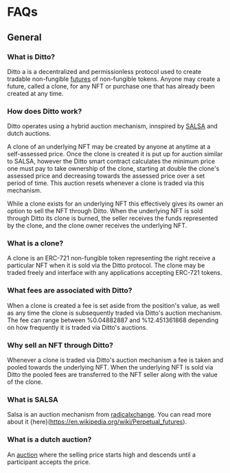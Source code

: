 # FAQs

## General

### What is Ditto?

Ditto a is a decentralized and permissionless protocol used to create tradable non-fungible [futures](https://en.wikipedia.org/wiki/Perpetual_futures) of non-fungible tokens. Anyone may create a future, called a clone, for any NFT or purchase one that has already been created at any time.

### How does Ditto work?

Ditto operates using a hybrid auction mechanism, innspired by [SALSA](https://www.radicalxchange.org/kiosk/blog/millennials-zoomers-and-salsa-just-radical-enough/) and dutch auctions.

A clone of an underlying NFT may be created by anyone at anytime at a self-assessed price. Once the clone is created it is put up for auction similar to SALSA, however the Ditto smart contract calculates the minimum price one must pay to take ownership of the clone, starting at double the clone's assessed price and decreasing towards the assessed price over a set period of time. This auction resets whenever a clone is traded via this mechanism.

While a clone exists for an underlying NFT this effectively gives its owner an option to sell the NFT through Ditto. When the underlying NFT is sold through Ditto its clone is burned, the seller receives the funds represented by the clone, and the clone owner receives the underlying NFT.

### What is a clone?

A clone is an ERC-721 non-fungible token representing the right receive a particular NFT when it is sold via the Ditto protocol. The clone may be traded freely and interface with any applications accepting ERC-721 tokens.

### What fees are associated with Ditto?

When a clone is created a fee is set aside from the position's value, as well as any time the clone is subsequently traded via Ditto's auction mechanism. The fee can range between %0.04882887 and %12.451361868 depending on how frequently it is traded via Ditto's auctions.

### Why sell an NFT through Ditto?

Whenever a clone is traded via Ditto's auction mechanism a fee is taken and pooled towards the underlying NFT. When the underlying NFT is sold via Ditto the pooled fees are transferred to the NFT seller along with the value of the clone.

### What is SALSA

Salsa is an auction mechanism from [radicalxchange](https://twitter.com/RadxChange). You can read more about it {here}(https://en.wikipedia.org/wiki/Perpetual_futures).

### What is a dutch auction?

An [auction](https://en.wikipedia.org/wiki/Dutch_auction) where the selling price starts high and descends until a participant accepts the price.

